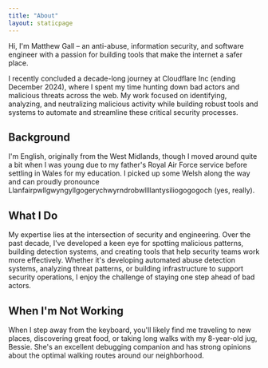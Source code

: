 ```yaml
---
title: "About"
layout: staticpage
---
```


Hi, I'm Matthew Gall – an anti-abuse, information security, and software engineer with a passion for building tools that make the internet a safer place.

I recently concluded a decade-long journey at Cloudflare Inc (ending December 2024), where I spent my time hunting down bad actors and malicious threats across the web. My work focused on identifying, analyzing, and neutralizing malicious activity while building robust tools and systems to automate and streamline these critical security processes.

## Background

I'm English, originally from the West Midlands, though I moved around quite a bit when I was young due to my father's Royal Air Force service before settling in Wales for my education. I picked up some Welsh along the way and can proudly pronounce Llanfairpwllgwyngyllgogerychwyrndrobwllllantysiliogogogoch (yes, really).

## What I Do

My expertise lies at the intersection of security and engineering. Over the past decade, I've developed a keen eye for spotting malicious patterns, building detection systems, and creating tools that help security teams work more effectively. Whether it's developing automated abuse detection systems, analyzing threat patterns, or building infrastructure to support security operations, I enjoy the challenge of staying one step ahead of bad actors.

## When I'm Not Working

When I step away from the keyboard, you'll likely find me traveling to new places, discovering great food, or taking long walks with my 8-year-old jug, Bessie. She's an excellent debugging companion and has strong opinions about the optimal walking routes around our neighborhood.
